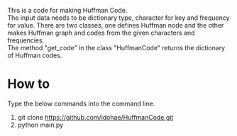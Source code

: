This is a code for making Huffman Code.\
The input data needs to be dictionary type, character for key and frequency for value. There are two classes, one defines Huffman node and the other makes Huffman graph and codes from the given characters and frequencies.\
The method "get_code" in the class "HuffmanCode" returns the dictionary of Huffman codes.

# How to
Type the below commands into the command line.
1. git clone https://github.com/idohae/HuffmanCode.git
2. python main.py
